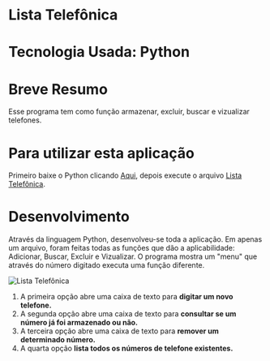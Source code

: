 # Lista Telefônica

# Tecnologia Usada: Python

# Breve Resumo
Esse programa tem como função armazenar, excluir, buscar e vizualizar telefones.

# Para utilizar esta aplicação
Primeiro baixe o Python clicando [Aqui](https://www.python.org/downloads/), depois execute o arquivo [Lista Telefônica](https://github.com/natanrochat/EstruturadeDados/blob/master/Desafio%2002%20(Lista%20telef%C3%B4nica)/listaTelefonica.py).

# Desenvolvimento
Através da linguagem Python, desenvolveu-se toda a aplicação. Em apenas um arquivo, foram feitas todas as funções que dão a aplicabilidade: Adicionar, Buscar, Excluir e Vizualizar. O programa mostra um "menu" que através do número digitado executa uma função diferente.

![Lista Telefônica](https://github.com/natanrochat/EstruturadeDados/blob/master/Desafio%2002%20(Lista%20telef%C3%B4nica)/screenshot/menu.png)

1. A primeira opção abre uma caixa de texto para **digitar um novo telefone.**
2. A segunda opção abre uma caixa de texto para **consultar se um número já foi armazenado ou não.**
3. A terceira opção abre uma caixa de texto para **remover um determinado número.**
4. A quarta opção **lista todos os números de telefone existentes.**
